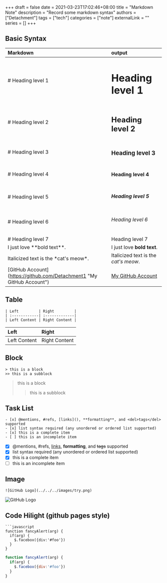 +++ 
draft = false
date = 2021-03-23T17:02:46+08:00
title = "Markdown Note"
description = "Record some markdown syntax"
authors = ["Detachment"]
tags = ["tech"]
categories = ["note"]
externalLink = ""
series = []
+++
## Basic Syntax
| Markdown | output |
| :-------- | :-----|
| # Heading level 1 |<h1>Heading level 1</h1>|
| # Heading level 2 |<h2>Heading level 2</h2>|
| # Heading level 3 |<h3>Heading level 3</h3>|
| # Heading level 4 |<h4>Heading level 4</h4>|
| # Heading level 5 |<h5>Heading level 5</h5>|
| # Heading level 6 |<h6>Heading level 6</h6>|
| # Heading level 7 |<h7>Heading level 7</h7>|
| I just love \*\*bold text\*\*. |I just love **bold text**.|
| Italicized text is the \*cat's meow\*. | Italicized text is the *cat's meow*. |
| \[GitHub Account](https://github.com/Detachment1 "My GitHub Account") | [My GitHub Account](https://github.com/Detachment1 "My GitHub Account") |

## Table
```
| Left         | Right         |
| :------------| :-------------|
| Left Content | Right Content |
```
| Left         | Right         |
| :------------| :-------------|
| Left Content | Right Content |

## Block
~~~
> this is a block 
>> this is a subblock
~~~
> this is a block
>> this is a subblock

## Task List
~~~
- [x] @mentions, #refs, [links](), **formatting**, and <del>tags</del> supported
- [x] list syntax required (any unordered or ordered list supported)
- [x] this is a complete item
- [ ] this is an incomplete item
~~~
- [x] @mentions, #refs, [links](), **formatting**, and <del>tags</del> supported
- [x] list syntax required (any unordered or ordered list supported)
- [x] this is a complete item
- [ ] this is an incomplete item

## Image
```
![GitHub Logo](../../../images/try.png)
```

![GitHub Logo](../../../images/try.png)

## Code Hilight (github pages style)
```
```javascript
function fancyAlert(arg) {
  if(arg) {
    $.facebox({div:'#foo'})
  }
}
```
```javascript
function fancyAlert(arg) {
  if(arg) {
    $.facebox({div:'#foo'})
  }
}
```